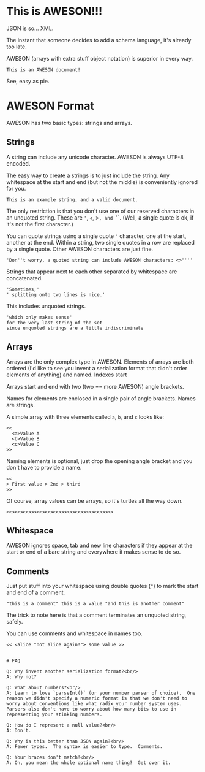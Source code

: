 # This is AWESON!!!

JSON is so... XML.

The instant that someone decides to add a schema language, it's already too late.

AWESON (arrays with extra stuff object notation) is superior in every way.

```
This is an AWESON document!
```

See, easy as pie.

# AWESON Format

AWESON has two basic types: strings and arrays.

## Strings

A string can include any unicode character.  AWESON is always UTF-8 encoded.

The easy way to create a strings is to just include the string.  Any whitespace at the start and end (but not the middle) is conveniently ignored for you.

```
This is an example string, and a valid document.
```

The only restriction is that you don't use one of our reserved characters in an unquoted string.  These are `'`, `<`, >`, and `"`.  (Well, a single quote is ok, if it's not the first character.)

You can quote strings using a single quote `'` character, one at the start, another at the end.  Within a string, two single quotes in a row are replaced by a single quote.  Other AWESON characters are just fine.

```
'Don''t worry, a quoted string can include AWESON characters: <>"'''
```

Strings that appear next to each other separated by whitespace are concatenated.

```
'Sometimes,'
' splitting onto two lines is nice.'
```

This includes unquoted strings.

```
'which only makes sense'
for the very last string of the set
since unquoted strings are a little indiscriminate
```

## Arrays

Arrays are the only complex type in AWESON.  Elements of arrays are both ordered (I'd like to see you invent a serialization format that didn't order elements of anything) and named.  Indexes start

Arrays start and end with two (two == more AWESON) angle brackets.

Names for elements are enclosed in a single pair of angle brackets.  Names are strings.

A simple array with three elements called `a`, `b`, and `c` looks like:

```
<<
  <a>Value A
  <b>Value B
  <c>Value C
>>
```

Naming elements is optional, just drop the opening angle bracket and you don't have to provide a name.

```
<<
> First value > 2nd > third
>>
```

Of course, array values can be arrays, so it's turtles all the way down.

```
<<><<><<>>><<><<><<>>>>>><<>>>>><<>>>>>
```

## Whitespace

AWESON ignores space, tab and new line characters if they appear at the start or end of a bare string and everywhere it makes sense to do so.

## Comments

Just put stuff into your whitespace using double quotes (`"`) to mark the start and end of a comment.

```
"this is a comment" this is a value "and this is another comment"
```

The trick to note here is that a comment terminates an unquoted string, safely.

You can use comments and whitespace in names too.

```
<< <alice "not alice again!"> some value >>
```
```

# FAQ

Q: Why invent another serialization format?<br/>
A: Why not?

Q: What about numbers?<br/>
A: Learn to love `parseInt()` (or your number parser of choice).  One reason we didn't specify a numeric format is that we don't need to worry about conventions like what radix your number system uses.  Parsers also don't have to worry about how many bits to use in representing your stinking numbers.

Q: How do I represent a null value?<br/>
A: Don't.

Q: Why is this better than JSON again?<br/>
A: Fewer types.  The syntax is easier to type.  Comments.

Q: Your braces don't match!<br/>
A: Oh, you mean the whole optional name thing?  Get over it.
